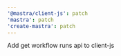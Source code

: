```yaml
---
'@mastra/client-js': patch
'mastra': patch
'create-mastra': patch
---
```


Add get workflow runs api to client-js
